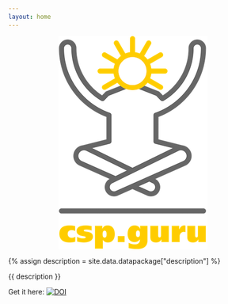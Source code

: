 ```yaml
---
layout: home
---
```


<img style="display: block; margin: 0 auto" src="./images/logo.png" alt="CSP.guru Logo" align="center">

{% assign description = site.data.datapackage["description"] %}

{{ description }}

Get it here: [![DOI](https://zenodo.org/badge/DOI/10.5281/zenodo.1318152.svg)](https://doi.org/10.5281/zenodo.1318152)
